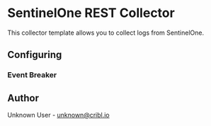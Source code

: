 # SentinelOne REST Collector

This collector template allows you to collect logs from SentinelOne.

## Configuring



### Event Breaker



## Author
Unknown User - unknown@cribl.io
